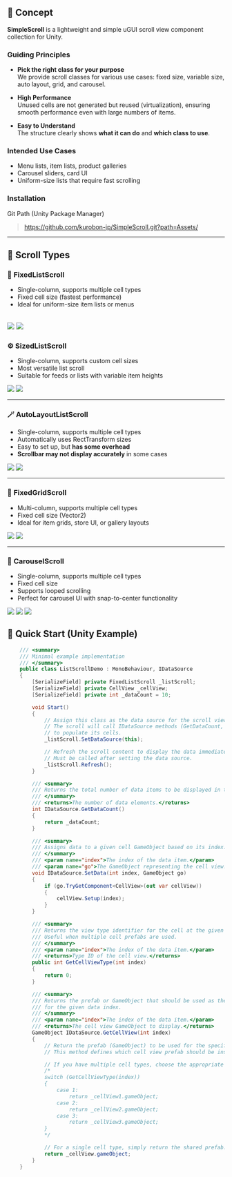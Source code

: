 ﻿## 🎯 Concept

**SimpleScroll** is a lightweight and simple uGUI scroll view component collection for Unity.

### Guiding Principles
- **Pick the right class for your purpose**  
  We provide scroll classes for various use cases: fixed size, variable size, auto layout, grid, and carousel.

- **High Performance**  
  Unused cells are not generated but reused (virtualization), ensuring smooth performance even with large numbers of items.

- **Easy to Understand**  
  The structure clearly shows **what it can do** and **which class to use**.

### Intended Use Cases
- Menu lists, item lists, product galleries
- Carousel sliders, card UI
- Uniform-size lists that require fast scrolling

### Installation
Git Path (Unity Package Manager)
> https://github.com/kurobon-jp/SimpleScroll.git?path=Assets/

---

## 🧩 Scroll Types

### 🎯 **FixedListScroll**
- Single-column, supports multiple cell types
- Fixed cell size (fastest performance)
- Ideal for uniform-size item lists or menus

![](media/FixedListScroll.gif)
![](media/FixedListScroll.png)
---

### ⚙️ **SizedListScroll**
- Single-column, supports custom cell sizes
- Most versatile list scroll
- Suitable for feeds or lists with variable item heights

![](media/SizedListScroll.gif)
![](media/SizedListScroll.png)

---

### 🪄 **AutoLayoutListScroll**
- Single-column, supports multiple cell types
- Automatically uses RectTransform sizes
- Easy to set up, but **has some overhead**
- **Scrollbar may not display accurately** in some cases

![](media/AutoLayoutListScroll.gif)
![](media/AutoLayoutListScroll.png)

---

### 🧱 **FixedGridScroll**
- Multi-column, supports multiple cell types
- Fixed cell size (Vector2)
- Ideal for item grids, store UI, or gallery layouts

![](media/FixedGridScroll.gif)
![](media/FixedGridScroll.png)

---

### 🎠 **CarouselScroll**
- Single-column, supports multiple cell types
- Fixed cell size
- Supports looped scrolling
- Perfect for carousel UI with snap-to-center functionality

![](media/CarouselScroll.gif)
![](media/CarouselScrollLoop.gif)
![](media/CarouselScroll.png)


## 🚀 Quick Start (Unity Example)

``` C#
    /// <summary>
    /// Minimal example implementation
    /// </summary>
    public class ListScrollDemo : MonoBehaviour, IDataSource
    {
        [SerializeField] private FixedListScroll _listScroll;
        [SerializeField] private CellView _cellView;
        [SerializeField] private int _dataCount = 10;

        void Start()
        {
            // Assign this class as the data source for the scroll view.
            // The scroll will call IDataSource methods (GetDataCount, SetData, etc.)
            // to populate its cells.
            _listScroll.SetDataSource(this);

            // Refresh the scroll content to display the data immediately.
            // Must be called after setting the data source.
            _listScroll.Refresh();
        }

        /// <summary>
        /// Returns the total number of data items to be displayed in the scroll view.
        /// </summary>
        /// <returns>The number of data elements.</returns>
        int IDataSource.GetDataCount()
        {
            return _dataCount;
        }

        /// <summary>
        /// Assigns data to a given cell GameObject based on its index.
        /// </summary>
        /// <param name="index">The index of the data item.</param>
        /// <param name="go">The GameObject representing the cell view.</param>
        void IDataSource.SetData(int index, GameObject go)
        {
            if (go.TryGetComponent<CellView>(out var cellView))
            {
                cellView.Setup(index);
            }
        }

        /// <summary>
        /// Returns the view type identifier for the cell at the given index.
        /// Useful when multiple cell prefabs are used.
        /// </summary>
        /// <param name="index">The index of the data item.</param>
        /// <returns>Type ID of the cell view.</returns>
        public int GetCellViewType(int index)
        {
            return 0;
        }

        /// <summary>
        /// Returns the prefab or GameObject that should be used as the cell view
        /// for the given data index.
        /// </summary>
        /// <param name="index">The index of the data item.</param>
        /// <returns>The cell view GameObject to display.</returns>
        GameObject IDataSource.GetCellView(int index)
        {
            // Return the prefab (GameObject) to be used for the specified cell index.
            // This method defines which cell view prefab should be instantiated.

            // If you have multiple cell types, choose the appropriate prefab here:
            /*
            switch (GetCellViewType(index))
            {
                case 1:
                    return _cellView1.gameObject;
                case 2:
                    return _cellView2.gameObject;
                case 3:
                    return _cellView3.gameObject;
            }
            */

            // For a single cell type, simply return the shared prefab.
            return _cellView.gameObject;
        }
    }
```
